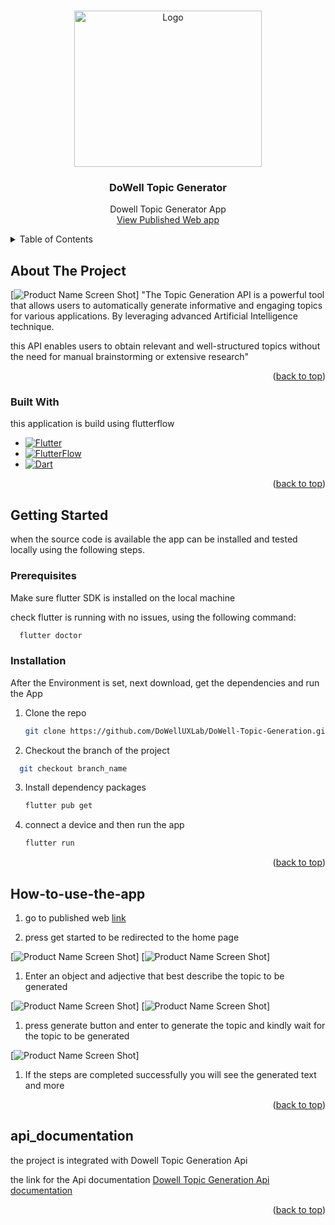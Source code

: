 <a name="readme-top"></a>

<!-- PROJECT SHIELDS -->
<!--
*** I'm using markdown "reference style" links for readability.
*** Reference links are enclosed in brackets [ ] instead of parentheses ( ).
*** See the bottom of this document for the declaration of the reference variables
*** for contributors-url, forks-url, etc.
-->



<!-- PROJECT LOGO -->
<br />
<div align="center">
    <img src="assets/images/logo.png" alt="Logo" width="300" height="250">

  <h3 align="center">DoWell Topic Generator</h3>

  <p align="center">
    Dowell Topic Generator App
    <br />
    <a href="https://dowell-topic-generation-5hhhu3.flutterflow.app">View Published Web app</a>
  </p>
</div>



<!-- TABLE OF CONTENTS -->
<details>
  <summary>Table of Contents</summary>
  <ol>
    <li>
      <a href="#about-the-project">About The Project</a>
      <ul>
        <li><a href="#built-with">Built With</a></li>
      </ul>
    </li>
    <li>
      <a href="#getting-started">Getting Started</a>
      <ul>
        <li><a href="#prerequisites">Prerequisites</a></li>
        <li><a href="#installation">Installation</a></li>
      </ul>
    </li>
    <li><a href="#How-to-use-the-app">How to use the app</a></li>
    <li><a href="#project">Go to the Project</a></li>
    <li><a href="#api_documentation">Api Documentation</a></li>
  </ol>
</details>



<!-- ABOUT THE PROJECT -->
## About The Project

[![Product Name Screen Shot][welcome-screenshot]]
"The Topic Generation API is a powerful tool that allows users to automatically generate informative and engaging topics for various applications. By leveraging advanced Artificial Intelligence technique.

this API enables users to obtain relevant and well-structured topics without the need for manual brainstorming or extensive research"

<p align="right">(<a href="#readme-top">back to top</a>)</p>



### Built With

this application is build using flutterflow

* [![Flutter][Flutter]][Flutter-url]
* [![FlutterFlow][FlutterFlow]][FlutterFlow-url]
* [![Dart][Dart]][Dart-url]

<p align="right">(<a href="#readme-top">back to top</a>)</p>



<!-- GETTING STARTED -->
## Getting Started

when the source code is available the app can be installed and tested locally using the following steps.

### Prerequisites

Make sure flutter SDK is installed on the local machine

check flutter is running with no issues, using the following command:
```sh
  flutter doctor
```

### Installation

After the Environment is set, next download, get the dependencies and run the App

1. Clone the repo
   ```sh
   git clone https://github.com/DoWellUXLab/DoWell-Topic-Generation.git
   ```
2. Checkout the branch of the project
  ```sh
    git checkout branch_name
  ```
3. Install dependency packages
   ```sh
   flutter pub get
   ```
4. connect a device and then run the app
   ```sh
   flutter run
   ```

<p align="right">(<a href="#readme-top">back to top</a>)</p>


## How-to-use-the-app

1. <p>go to published web <a href="https://dowell-topic-generation-5hhhu3.flutterflow.app">link</a></p>
    
2. <p>press get started to be redirected to the home page</p>
  [![Product Name Screen Shot][onboarding-screenshot]]
  [![Product Name Screen Shot][onboard-screenshot]]

1. <p>Enter an object and adjective that best describe the topic to be generated</p>
  [![Product Name Screen Shot][home-screenshot]]
  [![Product Name Screen Shot][product-screenshot]]

1. <p>press generate button and enter to generate the topic and kindly wait for the topic to be generated</p>

  [![Product Name Screen Shot][question-screenshot]]

1. <p>If the steps are completed successfully you will see the generated text and more </p>

<p align="right">(<a href="#readme-top">back to top</a>)</p>


<!-- CONTACT -->
## api_documentation

the project is integrated with Dowell Topic Generation Api

<p>the link for the Api documentation <a href="https://github.com/DoWellLabs/100007-DoWell-Topic-Generation-Package/">Dowell Topic Generation Api documentation</a></p>

<p align="right">(<a href="#readme-top">back to top</a>)</p>



<!-- MARKDOWN LINKS & IMAGES -->
[product-screenshot]: assets/images/topicGenerate2.PNG
[welcome-screenshot]: assets/images/homepage1.PNG
[onboarding-screenshot]: assets/images/homepage2.PNG
[onboard-screenshot]: assets/images/homepage3.PNG
[home-screenshot]: assets/images/topicGenerate1.PNG
[question-screenshot]: assets/images/Faqspage.PNG
[Flutter]: https://img.shields.io/badge/Flutter-blue?style=for-the-badge&logo=flutter&logoColor=white
[Flutter-url]: https://flutter.dev/
[FlutterFlow]: https://img.shields.io/badge/FlutterFlow-black?style=for-the-badge&logo=Flutterflo&logoColor=4839e3
[FlutterFlow-url]:https://flutterflow.io/
[Dart]: https://img.shields.io/badge/dart-black?style=for-the-badge&logo=dart&logoColor=blue
[Dart-url]: https://dart.dev/
